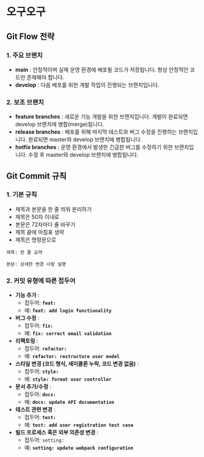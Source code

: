# 오구오구

## **Git Flow 전략**

### **1. 주요 브랜치**

* **main** : 안정적이며 실제 운영 환경에 배포될 코드가 저장됩니다. 항상 안정적인 코드만 존재해야 합니다.
* **develop** : 다음 배포를 위한 개발 작업이 진행되는 브랜치입니다.

### **2. 보조 브랜치**

* **feature branches** : 새로운 기능 개발을 위한 브랜치입니다. 개발이 완료되면 develop 브랜치에 병합(merge)됩니다.
* **release branches** : 배포를 위해 마지막 테스트와 버그 수정을 진행하는 브랜치입니다. 완료되면 master와 develop 브랜치에 병합됩니다.
* **hotfix branches** : 운영 환경에서 발생한 긴급한 버그를 수정하기 위한 브랜치입니다. 수정 후 master와 develop 브랜치에 병합됩니다.

## **Git Commit 규칙**

### **1. 기본 규칙**

* 제목과 본문을 한 줄 띄워 분리하기
* 제목은 50자 이내로
* 본문은 72자마다 줄 바꾸기
* 제목 끝에 마침표 생략
* 제목은 명령문으로

```
제목: 한 줄 요약

본문: 상세한 변경 사항 설명
```

### **2. 커밋 유형에 따른 접두어**

* **기능 추가** :
  * 접두어: **`feat:`**
  * 예: **`feat: add login functionality`**
* **버그 수정** :
  * 접두어: **`fix:`**
  * 예: **`fix: correct email validation`**
* **리팩토링** :
  * 접두어: **`refactor:`**
  * 예: **`refactor: restructure user model`**
* **스타일 변경 (코드 형식, 세미콜론 누락, 코드 변경 없음)** :
  * 접두어: **`style:`**
  * 예: **`style: format user controller`**
* **문서 추가/수정** :
  * 접두어: **`docs:`**
  * 예: **`docs: update API documentation`**
* **테스트 관련 변경** :
  * 접두어: **`test:`**
  * 예: **`test: add user registration test case`**
* **빌드 프로세스 혹은 외부 의존성 변경** :
  * 접두어: `setting:`
  * 예: **`setting: update webpack configuration`**
